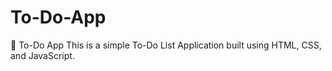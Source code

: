 # To-Do-App
📌 To-Do App  This is a simple To-Do List Application built using HTML, CSS, and JavaScript.
